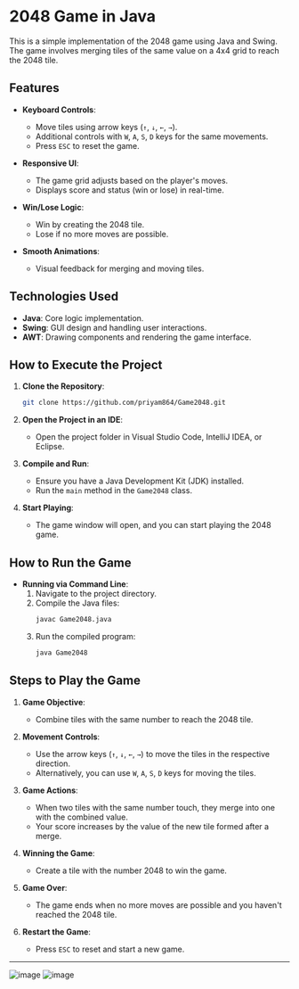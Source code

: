 # 2048 Game in Java

This is a simple implementation of the 2048 game using Java and Swing. The game involves merging tiles of the same value on a 4x4 grid to reach the 2048 tile.

## Features

- **Keyboard Controls**: 
  - Move tiles using arrow keys (`↑`, `↓`, `←`, `→`).
  - Additional controls with `W`, `A`, `S`, `D` keys for the same movements.
  - Press `ESC` to reset the game.
  
- **Responsive UI**: 
  - The game grid adjusts based on the player's moves.
  - Displays score and status (win or lose) in real-time.

- **Win/Lose Logic**: 
  - Win by creating the 2048 tile.
  - Lose if no more moves are possible.

- **Smooth Animations**: 
  - Visual feedback for merging and moving tiles.

## Technologies Used

- **Java**: Core logic implementation.
- **Swing**: GUI design and handling user interactions.
- **AWT**: Drawing components and rendering the game interface.

## How to Execute the Project

1. **Clone the Repository**: 
   ```bash
   git clone https://github.com/priyam864/Game2048.git
   ```
   
2. **Open the Project in an IDE**: 
   - Open the project folder in Visual Studio Code, IntelliJ IDEA, or Eclipse.

3. **Compile and Run**: 
   - Ensure you have a Java Development Kit (JDK) installed.
   - Run the `main` method in the `Game2048` class.

4. **Start Playing**: 
   - The game window will open, and you can start playing the 2048 game.

## How to Run the Game

- **Running via Command Line**:
  1. Navigate to the project directory.
  2. Compile the Java files:
     ```bash
     javac Game2048.java
     ```
  3. Run the compiled program:
     ```bash
     java Game2048
     ```

## Steps to Play the Game

1. **Game Objective**:
   - Combine tiles with the same number to reach the 2048 tile.
  
2. **Movement Controls**:
   - Use the arrow keys (`↑`, `↓`, `←`, `→`) to move the tiles in the respective direction.
   - Alternatively, you can use `W`, `A`, `S`, `D` keys for moving the tiles.

3. **Game Actions**:
   - When two tiles with the same number touch, they merge into one with the combined value.
   - Your score increases by the value of the new tile formed after a merge.

4. **Winning the Game**:
   - Create a tile with the number 2048 to win the game.
  
5. **Game Over**:
   - The game ends when no more moves are possible and you haven't reached the 2048 tile.

6. **Restart the Game**:
   - Press `ESC` to reset and start a new game.

---
![image](https://github.com/user-attachments/assets/1b83b67f-d2ee-4a25-9394-9dbf4032618e)
                         ![image](https://github.com/user-attachments/assets/43639a26-96ad-4135-aaa6-9c1c1f651050)


